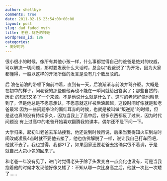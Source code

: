 ```yaml
---
author: shellbye
comments: true
date: 2011-02-16 23:54:00+00:00
layout: post
slug: dad_faded_myth
title: 老爸，褪色的神话
wordpress_id: 186
categories:
- 美好时光
---
```


很小很小的时候，像所有其他小孩一样，什么事都觉得自己的爸爸是绝对的权威，可以解决一切问题，那时要发表什么大话时，总会以“我爸说了”为开场，因为大家都懂得，一般以这样的开场所做的发言是没有几个敢反驳的。

后 浪在前浪的带领下向前冲着，直到有一天，后浪渐渐与前浪并驾齐驱。大概是在初中的样子，问老爸的那些题他再也不能在一瞬间就给出答案了；那些自然的、历史 的知识又多了一个来源，不是他说什么就是什么了。这时的老爸好像也察觉到了，但是他总是不愿意承认，不愿意就这样被后浪超越，这段时间好像就是和老爸最常 因为一些问题争论的面红耳赤的时候，也就是被叫做“叛逆期”的时候，但是这也真的没有持续多久，因为当我上了高中后，很多东西都反了过来，因为时代问题没 有上过高中的老爸开始喜欢翻腾我的课本，偶尔还不耻下问一下。

大学归来，起初叫老爸去车站接我，他还说到时候再说，后来当我得知火车到站时间改成凌晨4点时就不要他去接了，他也仿佛解脱了一样，说让我自己打车回吧，他就不去了。我也觉得，我都21了，如果回家还要老爸去接确实很不着调，于是就自己大包小包的回来了。

和老爸一年没有见了，进门时觉得老头子除了头发变白一点变化也没有，可是当我抱着他的时候才发现他好像又矮了：不知从哪一次比身高之后，他就一次比一次矮了……
